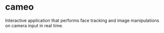 # cameo
Interactive application that performs face tracking and image manipulations on camera input in real time.
